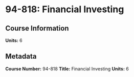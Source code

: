 # 94-818: Financial Investing

## Course Information

**Units:** 6

## Metadata

**Course Number:** 94-818
**Title:** Financial Investing
**Units:** 6
